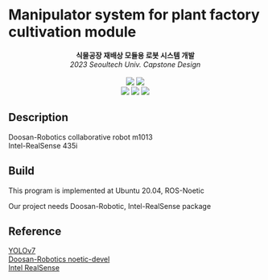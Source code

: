 # Manipulator system for plant factory cultivation module

<div align=center>
	<b>식물공장 재배상 모듈용 로봇 시스템 개발 </b><br> 
	<i>2023 Seoultech Univ. Capstone Design</i> 
	<br><br>
	
</div>


<div align=center>
	<img src="https://img.shields.io/badge/Ubuntu 20.04-E95420?style=flat&logo=Ubuntu&logoColor=white"/>
	<img src="https://img.shields.io/badge/ROS Noetic-22314E?style=flat&logo=ROS&logoColor=white"/> <br>
	<img src="https://img.shields.io/badge/python-blue?style=flat&logo=python&logoColor=white"/>
	<img src="https://img.shields.io/badge/PyTorch-EE4C2C?style=flat&logo=PyTorch&logoColor=white"/>
	<img src="https://img.shields.io/badge/C++-00599C?style=flat&logo=cplusplus&logoColor=white"/>
</div>

## Description
Doosan-Robotics collaborative robot m1013 <br>
Intel-RealSense 435i
## Build
This program is implemented at Ubuntu 20.04, ROS-Noetic

Our project needs Doosan-Robotic, Intel-RealSense package

## Reference
[YOLOv7](https://github.com/WongKinYiu/yolov7) <br>
[Doosan-Robotics noetic-devel](https://github.com/doosan-robotics/doosan-robot#overview)<br>
[Intel RealSense](https://github.com/IntelRealSense/realsense-ros/tree/ros1-legacy)<br>

